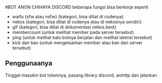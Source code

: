 #BOT ANON CHIHAYA DISCORD
beberapa fungsi bisa berkerja seperti
- waifu {sfw atau nsfw} {kategori, bisa diliat di codenya}
- nekos {kategori, bisa diliat di codenya atau di nekosnya sendiri}
- gif {kategori, bisa diliat di dokumentasi nekos.best}
- membercount (untuk melihat member pada server tersebut)
- ping (untuk melihat kalo botnya berjalan dan melihat latensi tersebut)
- kick dan ban (untuk mengeluarkan member atau ban dari server tersebut)

## Penggunaanya
Tinggal masukin bot tokennya, pasang library discord, aiohttp dan jalankan
